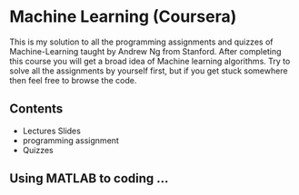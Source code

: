 # Machine Learning (Coursera)
This is my solution to all the programming assignments and quizzes of Machine-Learning taught by Andrew Ng from Stanford. After completing this course you will get a broad idea of Machine learning algorithms. Try to solve all the assignments by yourself first, but if you get stuck somewhere then feel free to browse the code.

## Contents
* Lectures Slides
* programming assignment
* Quizzes

## Using MATLAB to coding ...
